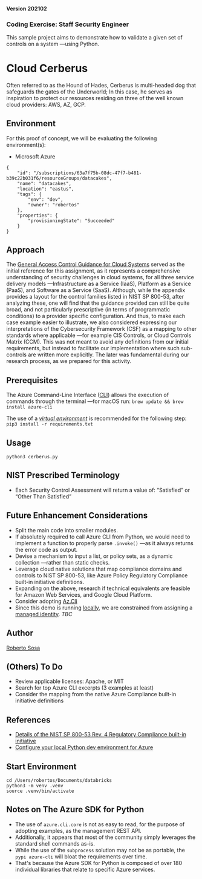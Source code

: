 #### Version 202102
### Coding Exercise: Staff Security Engineer

This sample project aims to demonstrate how to validate a given set of controls on a system —using Python.

# Cloud Cerberus
Often referred to as the Hound of Hades, Cerberus is multi-headed dog that safeguards the gates of the Underworld; In this case, he serves as inspiration to protect our resources residing on three of the well known cloud providers: AWS, AZ, GCP.

## Environment 
For this proof of concept, we will be evaluating the following environment(s):

- Microsoft Azure
```
{
    "id": "/subscriptions/63a7f75b-08dc-47f7-b481-b39c22b031f6/resourceGroups/datacakes",
    "name": "datacakes",
    "location": "eastus",
    "tags": {
        "env": "dev",
        "owner": "robertos"
    },
    "properties": {
        "provisioningState": "Succeeded"
    }
}
```

## Approach
The [General Access Control Guidance for Cloud Systems](https://csrc.nist.gov/publications/detail/sp/800-210/final) served as the initial reference for this assignment, as it represents a comprehensive understanding of security challenges in cloud systems, for all three service delivery models —Infrastructure as a Service (IaaS), Platform as a Service (PaaS), and Software as a Service (SaaS). Although, while the appendix provides a layout for the control families listed in NIST SP 800-53, after analyzing these, one will find that the guidance provided can still be quite broad, and not particularly prescriptive (in terms of programmatic conditions) to a provider specific configuration. And thus, to make each case example easier to illustrate, we also considered expressing our interpretations of the Cybersecurity Framework (CSF) as a mapping to other standards where applicable —for example CIS Controls, or Cloud Controls Matrix (CCM). This was not meant to avoid any definitions from our initial requirements, but instead to facilitate our implementation where such sub-controls are written more explicitly. The later was fundamental during our research process, as we prepared for this activity.

## Prerequisites
The Azure Command-Line Interface ([CLI](https://docs.microsoft.com/en-us/cli/azure/install-azure-cli)) allows the execution of commands through the terminal —for macOS run:
`brew update && brew install azure-cli`

The use of a [_virtual environment_](https://docs.microsoft.com/en-us/azure/developer/python/configure-local-development-environment?tabs=bash#use-python-virtual-environments) is recommended for the following step:
`pip3 install -r requirements.txt`

## Usage
`python3 cerberus.py`

## NIST Prescribed Terminology
- Each Security Control Assessment will return a value of: “Satisfied” or “Other Than Satisfied”

## Future Enhancement Considerations
- Split the main code into smaller modules.
- If absolutely required to call Azure CLI from Python, we would need to implement a function to properly parse `.invoke()` —as it always returns the error code as output.
- Devise a mechanism to input a list, or policy sets, as a dynamic collection —rather than static checks.
- Leverage cloud native solutions that map compliance domains and controls to NIST SP 800-53, like Azure Policy Regulatory Compliance built-in initiative definitions.
- Expanding on the above, research if technical equivalents are feasible for Amazon Web Services, and Google Cloud Platform.
- Consider adopting [Az.Cli](https://markwarneke.me/2021-03-14-Query-Azure-Resources-Using-Python/)
- Since this demo is running [locally](https://docs.microsoft.com/en-us/azure/developer/python/azure-sdk-authenticate#identity-when-running-the-app-locally), we are constrained from assigning a [managed identity](https://docs.microsoft.com/en-us/azure/active-directory/managed-identities-azure-resources/overview). 
_TBC_

## Author
[Roberto Sosa](https://github.com/SuperTonic09)

## (Others) To Do
- Review applicable licenses: Apache, or MIT
- Search for top Azure CLI excerpts (3 examples at least)
- Consider the mapping from the native Azure Compliance built-in initiative definitions

## References
- [Details of the NIST SP 800-53 Rev. 4 Regulatory Compliance built-in initiative](https://docs.microsoft.com/en-us/azure/governance/policy/samples/nist-sp-800-53-r4)
- [Configure your local Python dev environment for Azure](https://docs.microsoft.com/en-us/azure/developer/python/configure-local-development-environment?tabs=cmd)

## Start Environment
```
cd /Users/robertos/Documents/databricks
python3 -m venv .venv 
source .venv/bin/activate
```
## Notes on The Azure SDK for Python
- The use of `azure.cli.core` is not as easy to read, for the purpose of adopting examples, as the management REST API.
- Additionally, it appears that most of the community simply leverages the standard shell commands as-is.
- While the use of the `subprocess` solution may not be as portable, the `pypi azure-cli` will bloat the requirements over time.
- That's because the Azure SDK for Python is composed of over 180 individual libraries that relate to specific Azure services.